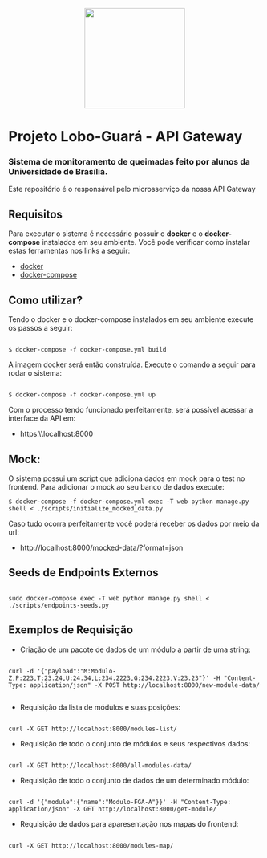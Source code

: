 <p align="center">
  <img width="200" height="200" src="https://user-images.githubusercontent.com/18190061/65366176-f592ff00-dbf6-11e9-9b7a-8cc5c6d85ddc.png">
</p>

# Projeto Lobo-Guará - API Gateway
### Sistema de monitoramento de queimadas feito por alunos da Universidade de Brasília.

Este repositório é o responsável pelo microsserviço da nossa API Gateway

## Requisitos
Para executar o sistema é necessário possuir o **docker** e o **docker-compose** instalados em seu ambiente. Você pode verificar como instalar estas ferramentas nos links a seguir:

* [docker](https://docs.docker.com/install/linux/docker-ce/ubuntu/)
* [docker-compose](https://docs.docker.com/compose/install/)

## Como utilizar?

Tendo o docker e o docker-compose instalados em seu ambiente execute os passos a seguir:

```

$ docker-compose -f docker-compose.yml build

```

A imagem docker será então construída. Execute o comando a seguir para rodar o sistema:

```

$ docker-compose -f docker-compose.yml up

```

Com o processo tendo funcionado perfeitamente, será possível acessar a interface da API em:

* https:\\\\localhost:8000

## Mock:

O sistema possui um script que adiciona dados em mock para o test no frontend. Para adicionar o mock ao seu banco de dados execute:

```
$ docker-compose -f docker-compose.yml exec -T web python manage.py shell < ./scripts/initialize_mocked_data.py

```

Caso tudo ocorra perfeitamente você poderá receber os dados por meio da url:

* http://localhost:8000/mocked-data/?format=json

## Seeds de Endpoints Externos

```

sudo docker-compose exec -T web python manage.py shell < ./scripts/endpoints-seeds.py

```

## Exemplos de Requisição

* Criação de um pacote de dados de um módulo a partir de uma string:

```

curl -d '{"payload":"M:Modulo-Z,P:223,T:23.24,U:24.34,L:234.2223,G:234.2223,V:23.23"}' -H "Content-Type: application/json" -X POST http://localhost:8000/new-module-data/


```

* Requisição da lista de módulos e suas posições:

```

curl -X GET http://localhost:8000/modules-list/

```

* Requisição de todo o conjunto de módulos e seus respectivos dados:

```

curl -X GET http://localhost:8000/all-modules-data/

```

* Requisição de todo o conjunto de dados de um determinado módulo:

```

curl -d '{"module":{"name":"Modulo-FGA-A"}}' -H "Content-Type: application/json" -X GET http://localhost:8000/get-module/

```

* Requisição de dados para aparesentação nos mapas do frontend:

```

curl -X GET http://localhost:8000/modules-map/

```